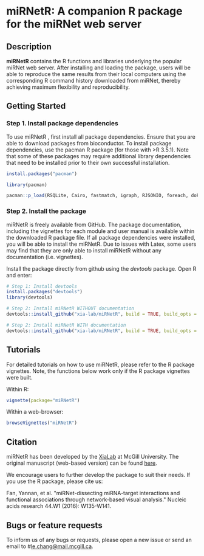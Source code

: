 # miRNetR: A companion R package for the miRNet web server


## Description 

**miRNetR** contains the R functions and libraries underlying the popular miRNet web server. After installing and loading the package, users will be able to reproduce the same results from their local computers using the corresponding R command history downloaded from miRNet, thereby achieving maximum flexibility and reproducibility. 

## Getting Started 

### Step 1. Install package dependencies 

To use miRNetR , first install all package dependencies. Ensure that you are able to download packages from bioconductor. To install package dependencies, use the pacman R package (for those with >R 3.5.1). Note that some of these packages may require additional library dependencies that need to be installed prior to their own successful installation. 

```R
install.packages("pacman")

library(pacman)

pacman::p_load(RSQLite, Cairo, fastmatch, igraph, RJSONIO, foreach, doParallel, preprocessCore, limma, edgeR, HTqPCR, genefilter)
```
### Step 2. Install the package 

miRNetR is freely available from GitHub. The package documentation, including the vignettes for each module and user manual is available within the downloaded R package file. If all package dependencies were installed, you will be able to install the miRNetR. Due to issues with Latex, some users may find that they are only able to install miRNetR without any documentation (i.e. vignettes). 

Install the package directly from github using the *devtools* package. Open R and enter:

```R
# Step 1: Install devtools
install.packages("devtools")
library(devtools)

# Step 2: Install miRNetR WITHOUT documentation
devtools::install_github("xia-lab/miRNetR", build = TRUE, build_opts = c("--no-resave-data", "--no-manual", "--no-build-vignettes"))

# Step 2: Install miRNetR WITH documentation
devtools::install_github("xia-lab/miRNetR", build = TRUE, build_opts = c("--no-resave-data", "--no-manual"), build_vignettes = TRUE)

```
## Tutorials

For detailed tutorials on how to use miRNetR, please refer to the R package vignettes. Note, the functions below work only if the R package vignettes were built. 

Within R:
```R
vignette(package="miRNetR")
```

Within a web-browser:
```R
browseVignettes("miRNetR")
```

## Citation

miRNetR has been developed by the [XiaLab](http://xialab.ca/) at McGill University. The original manuscript (web-based version) can be found [here](https://www.ncbi.nlm.nih.gov/pubmed/27105848). 

We encourage users to further develop the package to suit their needs. If you use the R package, please cite us: 

Fan, Yannan, et al. "miRNet-dissecting miRNA-target interactions and functional associations through network-based visual analysis." Nucleic acids research 44.W1 (2016): W135-W141.

## Bugs or feature requests

To inform us of any bugs or requests, please open a new issue or send an email to #le.chang@mail.mcgill.ca.

